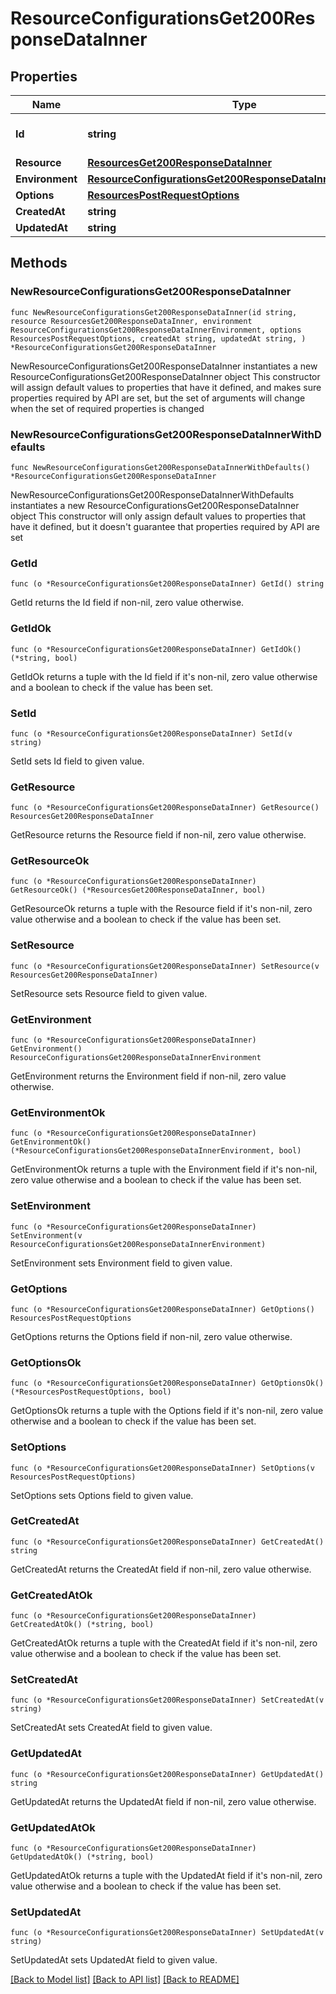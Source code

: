 # ResourceConfigurationsGet200ResponseDataInner

## Properties

Name | Type | Description | Notes
------------ | ------------- | ------------- | -------------
**Id** | **string** | The uuid for the resource configuration. | 
**Resource** | [**ResourcesGet200ResponseDataInner**](ResourcesGet200ResponseDataInner.md) |  | 
**Environment** | [**ResourceConfigurationsGet200ResponseDataInnerEnvironment**](ResourceConfigurationsGet200ResponseDataInnerEnvironment.md) |  | 
**Options** | [**ResourcesPostRequestOptions**](ResourcesPostRequestOptions.md) |  | 
**CreatedAt** | **string** |  | 
**UpdatedAt** | **string** |  | 

## Methods

### NewResourceConfigurationsGet200ResponseDataInner

`func NewResourceConfigurationsGet200ResponseDataInner(id string, resource ResourcesGet200ResponseDataInner, environment ResourceConfigurationsGet200ResponseDataInnerEnvironment, options ResourcesPostRequestOptions, createdAt string, updatedAt string, ) *ResourceConfigurationsGet200ResponseDataInner`

NewResourceConfigurationsGet200ResponseDataInner instantiates a new ResourceConfigurationsGet200ResponseDataInner object
This constructor will assign default values to properties that have it defined,
and makes sure properties required by API are set, but the set of arguments
will change when the set of required properties is changed

### NewResourceConfigurationsGet200ResponseDataInnerWithDefaults

`func NewResourceConfigurationsGet200ResponseDataInnerWithDefaults() *ResourceConfigurationsGet200ResponseDataInner`

NewResourceConfigurationsGet200ResponseDataInnerWithDefaults instantiates a new ResourceConfigurationsGet200ResponseDataInner object
This constructor will only assign default values to properties that have it defined,
but it doesn't guarantee that properties required by API are set

### GetId

`func (o *ResourceConfigurationsGet200ResponseDataInner) GetId() string`

GetId returns the Id field if non-nil, zero value otherwise.

### GetIdOk

`func (o *ResourceConfigurationsGet200ResponseDataInner) GetIdOk() (*string, bool)`

GetIdOk returns a tuple with the Id field if it's non-nil, zero value otherwise
and a boolean to check if the value has been set.

### SetId

`func (o *ResourceConfigurationsGet200ResponseDataInner) SetId(v string)`

SetId sets Id field to given value.


### GetResource

`func (o *ResourceConfigurationsGet200ResponseDataInner) GetResource() ResourcesGet200ResponseDataInner`

GetResource returns the Resource field if non-nil, zero value otherwise.

### GetResourceOk

`func (o *ResourceConfigurationsGet200ResponseDataInner) GetResourceOk() (*ResourcesGet200ResponseDataInner, bool)`

GetResourceOk returns a tuple with the Resource field if it's non-nil, zero value otherwise
and a boolean to check if the value has been set.

### SetResource

`func (o *ResourceConfigurationsGet200ResponseDataInner) SetResource(v ResourcesGet200ResponseDataInner)`

SetResource sets Resource field to given value.


### GetEnvironment

`func (o *ResourceConfigurationsGet200ResponseDataInner) GetEnvironment() ResourceConfigurationsGet200ResponseDataInnerEnvironment`

GetEnvironment returns the Environment field if non-nil, zero value otherwise.

### GetEnvironmentOk

`func (o *ResourceConfigurationsGet200ResponseDataInner) GetEnvironmentOk() (*ResourceConfigurationsGet200ResponseDataInnerEnvironment, bool)`

GetEnvironmentOk returns a tuple with the Environment field if it's non-nil, zero value otherwise
and a boolean to check if the value has been set.

### SetEnvironment

`func (o *ResourceConfigurationsGet200ResponseDataInner) SetEnvironment(v ResourceConfigurationsGet200ResponseDataInnerEnvironment)`

SetEnvironment sets Environment field to given value.


### GetOptions

`func (o *ResourceConfigurationsGet200ResponseDataInner) GetOptions() ResourcesPostRequestOptions`

GetOptions returns the Options field if non-nil, zero value otherwise.

### GetOptionsOk

`func (o *ResourceConfigurationsGet200ResponseDataInner) GetOptionsOk() (*ResourcesPostRequestOptions, bool)`

GetOptionsOk returns a tuple with the Options field if it's non-nil, zero value otherwise
and a boolean to check if the value has been set.

### SetOptions

`func (o *ResourceConfigurationsGet200ResponseDataInner) SetOptions(v ResourcesPostRequestOptions)`

SetOptions sets Options field to given value.


### GetCreatedAt

`func (o *ResourceConfigurationsGet200ResponseDataInner) GetCreatedAt() string`

GetCreatedAt returns the CreatedAt field if non-nil, zero value otherwise.

### GetCreatedAtOk

`func (o *ResourceConfigurationsGet200ResponseDataInner) GetCreatedAtOk() (*string, bool)`

GetCreatedAtOk returns a tuple with the CreatedAt field if it's non-nil, zero value otherwise
and a boolean to check if the value has been set.

### SetCreatedAt

`func (o *ResourceConfigurationsGet200ResponseDataInner) SetCreatedAt(v string)`

SetCreatedAt sets CreatedAt field to given value.


### GetUpdatedAt

`func (o *ResourceConfigurationsGet200ResponseDataInner) GetUpdatedAt() string`

GetUpdatedAt returns the UpdatedAt field if non-nil, zero value otherwise.

### GetUpdatedAtOk

`func (o *ResourceConfigurationsGet200ResponseDataInner) GetUpdatedAtOk() (*string, bool)`

GetUpdatedAtOk returns a tuple with the UpdatedAt field if it's non-nil, zero value otherwise
and a boolean to check if the value has been set.

### SetUpdatedAt

`func (o *ResourceConfigurationsGet200ResponseDataInner) SetUpdatedAt(v string)`

SetUpdatedAt sets UpdatedAt field to given value.



[[Back to Model list]](../README.md#documentation-for-models) [[Back to API list]](../README.md#documentation-for-api-endpoints) [[Back to README]](../README.md)


